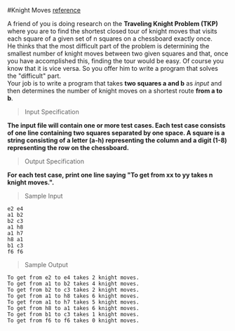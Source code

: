 #Knight Moves [reference](https://uva.onlinejudge.org/index.php?option=com_onlinejudge&Itemid=8&category=6&page=show_problem&problem=380)

A friend of you is doing research on the **Traveling Knight Problem (TKP)** where you are to find the shortest closed tour of knight moves that visits each square of a given set of n squares on a chessboard exactly once.<br/> He thinks that the most difficult part of the problem is determining the smallest number of knight moves between two given squares and that, once you have accomplished this, finding the tour would be easy.
Of course you know that it is vice versa. So you offer him to write a program that solves the "difficult" part.<br/>
Your job is to write a program that takes **two squares a and b** as *input* and then determines the number of knight moves on a shortest route **from a to b**.

>Input Specification

**The input file will contain one or more test cases. Each test case consists of one line containing two squares separated by one space. A square is a string consisting of a letter (a-h) representing the column and a digit (1-8) representing the row on the chessboard.**

>Output Specification

**For each test case, print one line saying "To get from xx to yy takes n knight moves.".**

>Sample Input

```
e2 e4
a1 b2
b2 c3
a1 h8
a1 h7
h8 a1
b1 c3
f6 f6
```

>Sample Output

```
To get from e2 to e4 takes 2 knight moves.
To get from a1 to b2 takes 4 knight moves.
To get from b2 to c3 takes 2 knight moves.
To get from a1 to h8 takes 6 knight moves.
To get from a1 to h7 takes 5 knight moves.
To get from h8 to a1 takes 6 knight moves.
To get from b1 to c3 takes 1 knight moves.
To get from f6 to f6 takes 0 knight moves.
```
